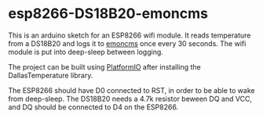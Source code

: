 # esp8266-DS18B20-emoncms
This is an arduino sketch for an ESP8266 wifi module. It reads temperature from a DS18B20 and logs it to [emoncms](https://emoncms.org/) once every 30 seconds. The wifi module is put into deep-sleep between logging.

The project can be built using [PlatformIO](http://platformio.org/) after installing the DallasTemperature library.

The ESP8266 should have D0 connected to RST, in order to be able to wake from deep-sleep. The DS18B20 needs a 4.7k resistor beween DQ and VCC, and DQ should be connected to D4 on the ESP8266.
